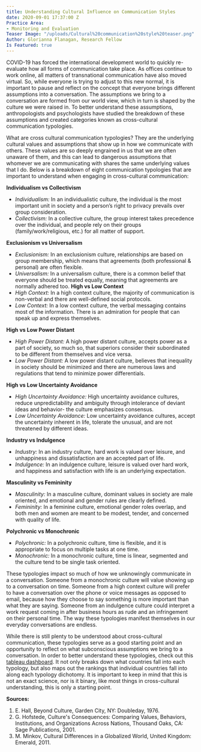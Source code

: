 ```yaml
---
title: Understanding Cultural Influence on Communication Styles
date: 2020-09-01 17:37:00 Z
Practice Area:
- Monitoring and Evaluation
Teaser Image: "/uploads/Cultural%20communication%20style%20teaser.png"
Author: Glorianna Flanagan, Research Fellow
Is Featured: true
---
```


COVID-19 has forced the international development world to quickly re-evaluate how all forms of communication take place. As offices continue to work online, all matters of transnational communication have also moved virtual. So, while everyone is trying to adjust to this new normal, it is important to pause and reflect on the concept that everyone brings different assumptions into a conversation. The assumptions we bring to a conversation are formed from our world view, which in turn is shaped by the culture we were raised in. To better understand these assumptions, anthropologists and psychologists have studied the breakdown of these assumptions and created categories known as cross-cultural communication typologies. 

What are cross cultural communication typologies? They are the underlying cultural values and assumptions that show up in how we communicate with others. These values are so deeply engrained in us that we are often unaware of them, and this can lead to dangerous assumptions that whomever we are communicating with shares the same underlying values that I do. Below is a breakdown of eight communication typologies that are important to understand when engaging in cross-cultural communication: 

**Individualism vs Collectivism** 
* *Individualism:* In an individualistic culture, the individual is the most important unit in society and a person’s right to privacy prevails over group consideration. 
* *Collectivism:* In a collective culture, the group interest takes precedence over the individual, and people rely on their groups (family/work/religious, etc.) for all matter of support.  

**Exclusionism vs Universalism**
* *Exclusionism:* In an exclusionism culture, relationships are based on group membership, which means that agreements (both professional & personal) are often flexible. 
* *Universalism:* In a universalism culture, there is a common belief that everyone should be treated equally, meaning that agreements are normally adhered too. 
**High vs Low Context**
* *High Context:* In a high context culture, the majority of communication is non-verbal and there are well-defined social protocols. 
* *Low Context:* In a low context culture, the verbal messaging contains most of the information. There is an admiration for people that can speak up and express themselves. 

**High vs Low Power Distant**	
* *High Power Distant:* A high power distant culture, accepts power as a part of society, so much so, that superiors consider their subordinated to be different from themselves and vice versa.  
* *Low Power Distant:* A low power distant culture, believes that inequality in society should be minimized and there are numerous laws and regulations that tend to minimize power differentials. 

**High vs Low Uncertainty Avoidance**
* *High Uncertainty Avoidance:* High uncertainty avoidance cultures, reduce unpredictability and ambiguity through intolerance of deviant ideas and behavior- the culture emphasizes consensus. 
* *Low Uncertainty Avoidance:* Low uncertainty avoidance cultures, accept the uncertainty inherent in life, tolerate the unusual, and are not threatened by different ideas. 

**Industry vs Indulgence**
* *Industry:* In an industry culture, hard work is valued over leisure, and unhappiness and dissatisfaction are an accepted part of life. 
* *Indulgence:* In an indulgence culture, leisure is valued over hard work, and happiness and satisfaction with life is an underlying expectation. 

**Masculinity vs Femininity** 
* *Masculinity:* In a masculine culture, dominant values in society are male oriented, and emotional and gender rules are clearly defined. 
* *Femininity:* In a feminine culture, emotional gender roles overlap, and both men and women are meant to be modest, tender, and concerned with quality of life. 

**Polychronic vs Monochronic**
* *Polychronic:* In a polychronic culture, time is flexible, and it is appropriate to focus on multiple tasks at one time.
* *Monochronic:* In a monochronic culture, time is linear, segmented and the culture tend to be single task oriented. 

These typologies impact so much of how we unknowingly communicate in a conversation. Someone from a monochronic culture will value showing up to a conversation on time. Someone from a high context culture will prefer to have a conversation over the phone or voice messages as opposed to email, because how they choose to say something is more important than what they are saying. Someone from an indulgence culture could interpret a work request coming in after business hours as rude and an infringement on their personal time. The way these typologies manifest themselves in our everyday conversations are endless. 

While there is still plenty to be understood about cross-cultural communication, these typologies serve as a good starting point and an opportunity to reflect on what subconscious assumptions we bring to a conversation. In order to better understand these typologies, check out this [tableau dashboard](https://public.tableau.com/profile/glorianna.flanagan#!/vizhome/TypologyMapsFinal/CCCTypologies). It not only breaks down what countries fall into each typology, but also maps out the rankings that individual countries fall into along each typology dichotomy. It is important to keep in mind that this is not an exact science, nor is it binary, like most things in cross-cultural understanding, this is only a starting point.  

**Sources:**
1. E. Hall, Beyond Culture, Garden City, NY: Doubleday, 1976. 
2. G. Hofstede, Culture's Consequences: Comparing Values, Behaviors, Institutions, and Organizations Across Nations, Thousand Oaks, CA: Sage Publications, 2001. 
3. M. Minkov, Cultural Differences in a Globalized World, United Kingdom: Emerald, 2011.
